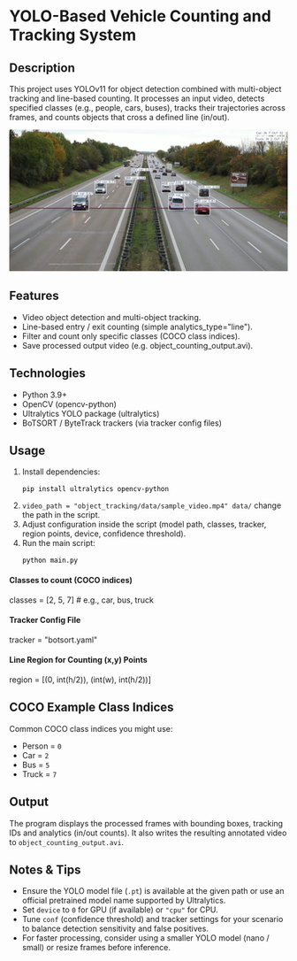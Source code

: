   <h1>YOLO-Based Vehicle Counting and Tracking System</h1>

  <h2>Description</h2>
  <p>
    This project uses YOLOv11 for object detection combined with multi-object tracking and line-based counting.
    It processes an input video, detects specified classes (e.g., people, cars, buses), tracks their trajectories across frames,
    and counts objects that cross a defined line (in/out).
  </p>

![Sample Output ](output_images/output-1.png)

  <h2>Features</h2>
  <ul>
    <li>Video object detection and multi-object tracking.</li>
    <li>Line-based entry / exit counting (simple analytics_type="line").</li>
    <li>Filter and count only specific classes (COCO class indices).</li>
    <li>Save processed output video (e.g. object_counting_output.avi).</li>
  </ul>

  <h2>Technologies</h2>
  <ul>
    <li>Python 3.9+</li>
    <li>OpenCV (opencv-python)</li>
    <li>Ultralytics YOLO package (ultralytics)</li>
    <li>BoTSORT / ByteTrack trackers (via tracker config files)</li>
  </ul>

  <h2>Usage</h2>
  <ol>
    <li>Install dependencies:
      <pre><code style=color:black;>pip install ultralytics opencv-python</code></pre>
    </li>
    <li><code>video_path = "object_tracking/data/sample_video.mp4" data/</code> change the path in the script.</li>
    <li>Adjust configuration inside the script (model path, classes, tracker, region points, device, confidence threshold).</li>
    <li>Run the main script:
      <pre><code style=color:black;>python main.py</code></pre>
    </li>
  </ol>

<h4> Classes to count (COCO indices) </h4>

classes = [2, 5, 7] # e.g., car, bus, truck

<h4> Tracker Config File</h4>

tracker = "botsort.yaml"

<h4> Line Region for Counting (x,y) Points </h4>

region = [(0, int(h/2)), (int(w), int(h/2))]
</code></pre>

  <h2>COCO Example Class Indices</h2>
  <p>Common COCO class indices you might use:</p>
  <ul>
    <li>Person = <code>0</code></li>
    <li>Car = <code>2</code></li>
    <li>Bus = <code>5</code></li>
    <li>Truck = <code>7</code></li>
  </ul>

  <h2>Output</h2>
  <p>
    The program displays the processed frames with bounding boxes, tracking IDs and analytics (in/out counts).
    It also writes the resulting annotated video to <code>object_counting_output.avi</code>.
  </p>

  <h2>Notes & Tips</h2>
  <ul>
    <li>Ensure the YOLO model file (<code>.pt</code>) is available at the given path or use an official pretrained model name supported by Ultralytics.</li>
    <li>Set <code>device</code> to <code>0</code> for GPU (if available) or <code>"cpu"</code> for CPU.</li>
    <li>Tune <code>conf</code> (confidence threshold) and tracker settings for your scenario to balance detection sensitivity and false positives.</li>
    <li>For faster processing, consider using a smaller YOLO model (nano / small) or resize frames before inference.</li>
  </ul>
